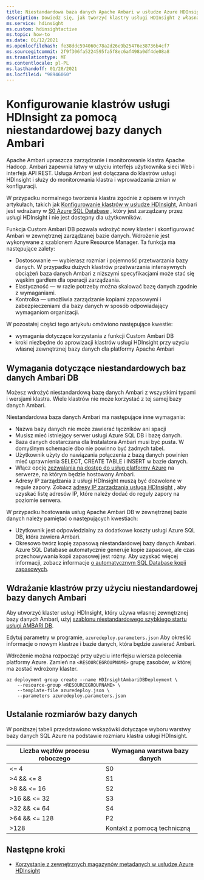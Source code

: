 ```yaml
---
title: Niestandardowa baza danych Apache Ambari w usłudze Azure HDInsight
description: Dowiedz się, jak tworzyć klastry usługi HDInsight z własną niestandardową bazą danych Apache Ambari.
ms.service: hdinsight
ms.custom: hdinsightactive
ms.topic: how-to
ms.date: 01/12/2021
ms.openlocfilehash: fe38ddc594060c78a2d26e9b25476e38736b4cf7
ms.sourcegitcommit: 2f9f306fa5224595fa5f8ec6af498a0df4de08a8
ms.translationtype: MT
ms.contentlocale: pl-PL
ms.lasthandoff: 01/28/2021
ms.locfileid: "98946060"
---
```

# <a name="set-up-hdinsight-clusters-with-a-custom-ambari-db"></a>Konfigurowanie klastrów usługi HDInsight za pomocą niestandardowej bazy danych Ambari

Apache Ambari upraszcza zarządzanie i monitorowanie klastra Apache Hadoop. Ambari zapewnia łatwy w użyciu interfejs użytkownika sieci Web i interfejs API REST. Usługa Ambari jest dołączana do klastrów usługi HDInsight i służy do monitorowania klastra i wprowadzania zmian w konfiguracji.

W przypadku normalnego tworzenia klastra zgodnie z opisem w innych artykułach, takich jak [Konfigurowanie klastrów w usłudze HDInsight](hdinsight-hadoop-provision-linux-clusters.md), Ambari jest wdrażany w [S0 Azure SQL Database](../azure-sql/database/resource-limits-dtu-single-databases.md#standard-service-tier) , który jest zarządzany przez usługi HDInsight i nie jest dostępny dla użytkowników.

Funkcja Custom Ambari DB pozwala wdrożyć nowy klaster i skonfigurować Ambari w zewnętrznej zarządzanej bazie danych. Wdrożenie jest wykonywane z szablonem Azure Resource Manager. Ta funkcja ma następujące zalety:

- Dostosowanie — wybierasz rozmiar i pojemność przetwarzania bazy danych. W przypadku dużych klastrów przetwarzania intensywnych obciążeń baza danych Ambari z niższymi specyfikacjami może stać się wąskim gardłem dla operacji zarządzania.
- Elastyczność — w razie potrzeby można skalować bazę danych zgodnie z wymaganiami.
- Kontrolka — umożliwia zarządzanie kopiami zapasowymi i zabezpieczeniami dla bazy danych w sposób odpowiadający wymaganiom organizacji.

W pozostałej części tego artykułu omówiono następujące kwestie:

- wymagania dotyczące korzystania z funkcji Custom Ambari DB
- kroki niezbędne do aprowizacji klastrów usługi HDInsight przy użyciu własnej zewnętrznej bazy danych dla platformy Apache Ambari

## <a name="custom-ambari-db-requirements"></a>Wymagania dotyczące niestandardowych baz danych Ambari DB

Możesz wdrożyć niestandardową bazę danych Ambari z wszystkimi typami i wersjami klastra. Wiele klastrów nie może korzystać z tej samej bazy danych Ambari.

Niestandardowa baza danych Ambari ma następujące inne wymagania:

- Nazwa bazy danych nie może zawierać łączników ani spacji
- Musisz mieć istniejący serwer usługi Azure SQL DB i bazę danych.
- Baza danych dostarczana dla Instalatora Ambari musi być pusta. W domyślnym schemacie dbo nie powinno być żadnych tabel.
- Użytkownik użyty do nawiązania połączenia z bazą danych powinien mieć uprawnienia SELECT, CREATE TABLE i INSERT w bazie danych.
- Włącz opcję [zezwalania na dostęp do usług platformy Azure](../azure-sql/database/vnet-service-endpoint-rule-overview.md#azure-portal-steps) na serwerze, na którym będzie hostowany Ambari.
- Adresy IP zarządzania z usługi HDInsight muszą być dozwolone w regule zapory. Zobacz [adresy IP zarządzania usługą HDInsight](hdinsight-management-ip-addresses.md) , aby uzyskać listę adresów IP, które należy dodać do reguły zapory na poziomie serwera.

W przypadku hostowania usług Apache Ambari DB w zewnętrznej bazie danych należy pamiętać o następujących kwestiach:

- Użytkownik jest odpowiedzialny za dodatkowe koszty usługi Azure SQL DB, która zawiera Ambari.
- Okresowo twórz kopię zapasową niestandardowej bazy danych Ambari. Azure SQL Database automatycznie generuje kopie zapasowe, ale czas przechowywania kopii zapasowej jest różny. Aby uzyskać więcej informacji, zobacz informacje [o automatycznym SQL Database kopii zapasowych](../azure-sql/database/automated-backups-overview.md).

## <a name="deploy-clusters-with-a-custom-ambari-db"></a>Wdrażanie klastrów przy użyciu niestandardowej bazy danych Ambari

Aby utworzyć klaster usługi HDInsight, który używa własnej zewnętrznej bazy danych Ambari, użyj [szablonu niestandardowego szybkiego startu usługi AMBARI DB](https://github.com/Azure/azure-quickstart-templates/tree/master/101-hdinsight-custom-ambari-db).

Edytuj parametry w programie, `azuredeploy.parameters.json` Aby określić informacje o nowym klastrze i bazie danych, która będzie zawierać Ambari.

Wdrożenie można rozpocząć przy użyciu interfejsu wiersza polecenia platformy Azure. Zamień na `<RESOURCEGROUPNAME>` grupę zasobów, w której ma zostać wdrożony klaster.

```azurecli
az deployment group create --name HDInsightAmbariDBDeployment \
    --resource-group <RESOURCEGROUPNAME> \
    --template-file azuredeploy.json \
    --parameters azuredeploy.parameters.json
```

## <a name="database-sizing"></a>Ustalanie rozmiarów bazy danych

W poniższej tabeli przedstawiono wskazówki dotyczące wyboru warstwy bazy danych SQL Azure na podstawie rozmiaru klastra usługi HDInsight.

| Liczba węzłów procesu roboczego | Wymagana warstwa bazy danych |
|---|---|
| <= 4 | S0 |
| >4 && <= 8 | S1 |
| >8 && <= 16 | S2 |
| >16 && <= 32 | S3 |
| >32 && <= 64 | S4 |
| >64 && <= 128 | P2 |
| >128 | Kontakt z pomocą techniczną |

## <a name="next-steps"></a>Następne kroki

- [Korzystanie z zewnętrznych magazynów metadanych w usłudze Azure HDInsight](hdinsight-use-external-metadata-stores.md)
